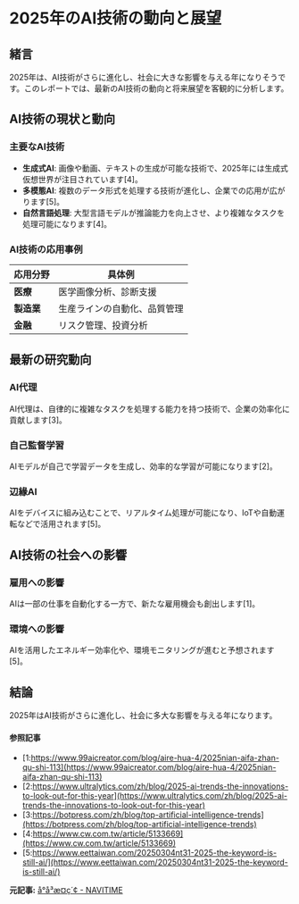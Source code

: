# 2025年のAI技術の動向と展望

## 緒言

2025年は、AI技術がさらに進化し、社会に大きな影響を与える年になりそうです。このレポートでは、最新のAI技術の動向と将来展望を客観的に分析します。

## AI技術の現状と動向

### 主要なAI技術

- **生成式AI**: 画像や動画、テキストの生成が可能な技術で、2025年には生成式仮想世界が注目されています[4]。
- **多模態AI**: 複数のデータ形式を処理する技術が進化し、企業での応用が広がります[5]。
- **自然言語処理**: 大型言語モデルが推論能力を向上させ、より複雑なタスクを処理可能になります[4]。

### AI技術の応用事例

| 応用分野 | 具体例 |
|------------|--------|
| **医療** | 医学画像分析、診断支援 |
| **製造業** | 生産ラインの自動化、品質管理 |
| **金融** | リスク管理、投資分析 |

## 最新の研究動向

### AI代理

AI代理は、自律的に複雑なタスクを処理する能力を持つ技術で、企業の効率化に貢献します[3]。

### 自己監督学習

AIモデルが自己で学習データを生成し、効率的な学習が可能になります[2]。

### 辺緣AI

AIをデバイスに組み込むことで、リアルタイム処理が可能になり、IoTや自動運転などで活用されます[5]。

## AI技術の社会への影響

### 雇用への影響

AIは一部の仕事を自動化する一方で、新たな雇用機会も創出します[1]。

### 環境への影響

AIを活用したエネルギー効率化や、環境モニタリングが進むと予想されます[5]。

## 結論

2025年はAI技術がさらに進化し、社会に多大な影響を与える年になります。

#### 参照記事
- [1:https://www.99aicreator.com/blog/aire-hua-4/2025nian-aifa-zhan-qu-shi-113](https://www.99aicreator.com/blog/aire-hua-4/2025nian-aifa-zhan-qu-shi-113)
- [2:https://www.ultralytics.com/zh/blog/2025-ai-trends-the-innovations-to-look-out-for-this-year](https://www.ultralytics.com/zh/blog/2025-ai-trends-the-innovations-to-look-out-for-this-year)
- [3:https://botpress.com/zh/blog/top-artificial-intelligence-trends](https://botpress.com/zh/blog/top-artificial-intelligence-trends)
- [4:https://www.cw.com.tw/article/5133669](https://www.cw.com.tw/article/5133669)
- [5:https://www.eettaiwan.com/20250304nt31-2025-the-keyword-is-still-ai/](https://www.eettaiwan.com/20250304nt31-2025-the-keyword-is-still-ai/)


**元記事:** [å°å³æ¤ç´¢ - NAVITIME](https://www.navitime.co.jp/map/2059000300005064)